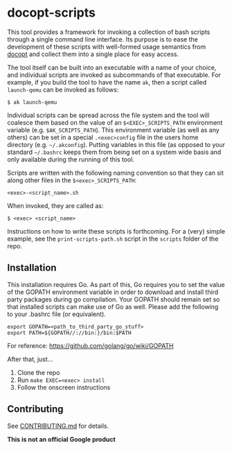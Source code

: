 # docopt-scripts

This tool provides a framework for invoking a collection of bash scripts
through a single command line interface. Its purpose is to ease the development
of these scripts with well-formed usage semantics from
[docopt](http://docopt.org/) and collect them into a single place for easy
access.

The tool itself can be built into an executable with a name of your choice, and
individual scripts are invoked as subcommands of that executable.  For example,
if you build the tool to have the name `ak`, then a script called `launch-qemu`
can be invoked as follows:

`$ ak launch-qemu`

Individual scripts can be spread across the file system and the tool will
coalesce them based on the value of an `$<EXEC>_SCRIPTS_PATH` environment
variable (e.g. `$AK_SCRIPTS_PATH`).  This environment variable (as well as any
others) can be set in a special `.<exec>config` file in the users home
directory (e.g. `~/.akconfig`).  Putting variables in this file (as opposed to
your standard `~/.bashrc` keeps them from being set on a system wide basis and
only available during the running of this tool.

Scripts are written with the following naming convention so that they can sit
along other files in the `$<exec>_SCRIPTS_PATH`:

`<exec>-<script_name>.sh`

When invoked, they are called as:

`$ <exec> <script_name>`

Instructions on how to write these scripts is forthcoming. For a (very) simple
example, see the `print-scripts-path.sh` script in the `scripts` folder of the
repo.

Installation
------------

This installation requires Go. As part of this, Go requires you to set the
value of the GOPATH environment variable in order to download and install third
party packages during go compilation. Your GOPATH should remain set so that
installed scripts can make use of Go as well. Please add the following to your
.bashrc file (or equivalent).

```
export GOPATH=<path_to_third_party_go_stuff>
export PATH=${GOPATH//://bin:}/bin:$PATH
```

For reference:
<https://github.com/golang/go/wiki/GOPATH>

After that, just...

1. Clone the repo
2. Run `make EXEC=<exec> install`
3. Follow the onscreen instructions

Contributing
------------
See [CONTRIBUTING.md](CONTRIBUTING.md) for details.

**This is not an official Google product**
